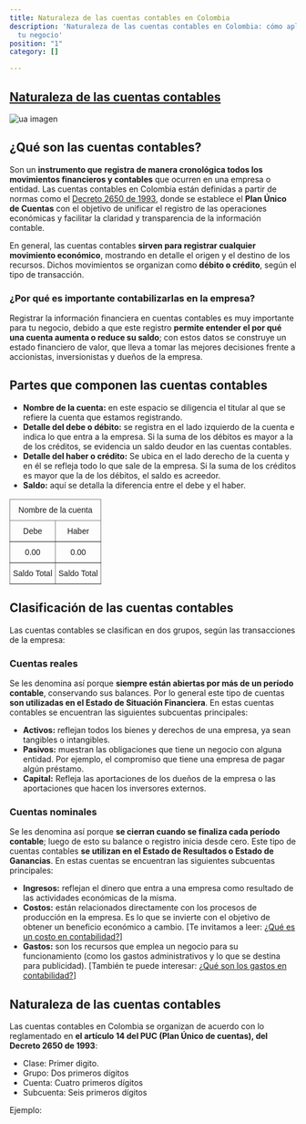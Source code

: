 ```yaml
---
title: Naturaleza de las cuentas contables en Colombia
description: 'Naturaleza de las cuentas contables en Colombia: cómo aplicarlas en
  tu negocio'
position: "1"
category: []

---
```

## [Naturaleza de las cuentas contables]()

![ua imagen](https://c8.alamy.com/compes/2ehxpwy/consulta-de-auditoria-y-contabilidad-con-una-mujer-que-comprueba-un-documento-de-factura-y-una-calculadora-servicios-de-consultoria-de-negocios-y-contabilidad-cartoon-vecto-2ehxpwy.jpg "fsdfsdsdf")

## ¿Qué son las cuentas contables?

Son un **instrumento que** **registra de manera cronológica todos los movimientos financieros y contables** que ocurren en una empresa o entidad. Las cuentas contables en Colombia están definidas a partir de normas como el [Decreto 2650 de 1993](https://incp.org.co/Site/productosyservicios/legislativa/2650.htm), donde se establece el **Plan Único de Cuentas** con el objetivo de unificar el registro de las operaciones económicas y facilitar la claridad y transparencia de la información contable.

En general, las cuentas contables **sirven para registrar cualquier movimiento económico**, mostrando en detalle el origen y el destino de los recursos. Dichos movimientos se organizan como **débito o crédito**, según el tipo de transacción.

### ¿Por qué es importante contabilizarlas en la empresa?

Registrar la información financiera en cuentas contables es muy importante para tu negocio, debido a que este registro **permite entender el por qué una cuenta aumenta o reduce su saldo**; con estos datos se construye un estado financiero de valor, que lleva a tomar las mejores decisiones frente a accionistas, inversionistas y dueños de la empresa.

## Partes que componen las cuentas contables

* **Nombre de la cuenta:** en este espacio se diligencia el titular al que se refiere la cuenta que estamos registrando.
* **Detalle del debe o débito:** se registra en el lado izquierdo de la cuenta e indica lo que entra a la empresa. Si la suma de los débitos es mayor a la de los créditos, se evidencia un saldo deudor en las cuentas contables.
* **Detalle del haber o crédito:** Se ubica en el lado derecho de la cuenta y en él se refleja todo lo que sale de la empresa. Si la suma de los créditos es mayor que la de los débitos, el saldo es acreedor.
* **Saldo:** aquí se detalla la diferencia entre el debe y el haber.

<style type="text/css">
.tg  {border-collapse:collapse;border-spacing:0;}
.tg td{border-color:black;border-style:solid;border-width:1px;font-family:Arial, sans-serif;font-size:14px;
overflow:hidden;padding:10px 5px;word-break:normal;}
.tg th{border-color:black;border-style:solid;border-width:1px;font-family:Arial, sans-serif;font-size:14px;
font-weight:normal;overflow:hidden;padding:10px 5px;word-break:normal;}
.tg .tg-c3ow{border-color:inherit;text-align:center;vertical-align:top}
</style>
<table class="tg">
<thead>
<tr>
<th class="tg-c3ow" colspan="2">Nombre de la cuenta</th>
</tr>
</thead>
<tbody>
<tr>
<td class="tg-c3ow">Debe</td>
<td class="tg-c3ow">Haber</td>
</tr>
<tr>
<td class="tg-c3ow">0.00</td>
<td class="tg-c3ow">0.00</td>
</tr>
<tr>
<td class="tg-c3ow">Saldo Total</td>
<td class="tg-c3ow">Saldo Total</td>
</tr>
</tbody>
</table>

## Clasificación de las cuentas contables

Las cuentas contables se clasifican en dos grupos, según las transacciones de la empresa:

### Cuentas reales

Se les denomina así porque **siempre están abiertas por más de un período contable**, conservando sus balances. Por lo general este tipo de cuentas **son utilizadas en el Estado de Situación Financiera**. En estas cuentas contables se encuentran las siguientes subcuentas principales:

* **Activos:** reflejan todos los bienes y derechos de una empresa, ya sean tangibles o intangibles.
* **Pasivos:** muestran las obligaciones que tiene un negocio con alguna entidad. Por ejemplo, el compromiso que tiene una empresa de pagar algún préstamo.
* **Capital:** Refleja las aportaciones de los dueños de la empresa o las aportaciones que hacen los inversores externos.

### Cuentas nominales

Se les denomina así porque **se cierran cuando se finaliza cada período contable**; luego de esto su balance o registro inicia desde cero. Este tipo de cuentas contables **se utilizan en el Estado de Resultados o Estado de Ganancias**. En estas cuentas se encuentran las siguientes subcuentas principales:

* **Ingresos:** reflejan el dinero que entra a una empresa como resultado de las actividades económicas de la misma.
* **Costos:** están relacionados directamente con los procesos de producción en la empresa. Es lo que se invierte con el objetivo de obtener un beneficio económico a cambio. \[Te invitamos a leer: [¿Qué es un costo en contabilidad?](https://www.siigo.com/blog/empresario/que-es-un-costo-en-contabilidad/)\]
* **Gastos:** son los recursos que emplea un negocio para su funcionamiento (como los gastos administrativos y lo que se destina para publicidad). \[También te puede interesar: [¿Qué son los gastos en contabilidad?](https://www.siigo.com/blog/que-son-los-gastos-en-contabilidad/)\]

## Naturaleza de las cuentas contables

Las cuentas contables en Colombia se organizan de acuerdo con lo reglamentado en **el artículo 14 del PUC (Plan Único de cuentas), del Decreto 2650 de 1993**:

* Clase: Primer digito.
* Grupo: Dos primeros dígitos
* Cuenta: Cuatro primeros dígitos
* Subcuenta: Seis primeros dígitos

Ejemplo:
